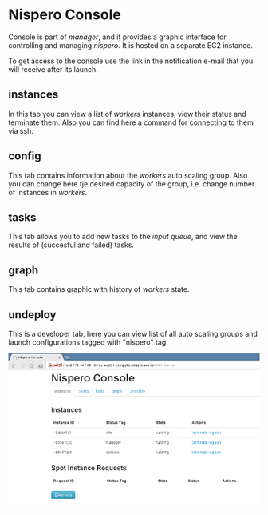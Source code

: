 # Nispero Console

Console is part of *manager*, and it provides a graphic interface for controlling and managing *nispero*. It is hosted on a separate EC2 instance.

To get access to the console use the link in the notification e-mail that you will receive after its launch.

## instances

In this tab you can view a list of *workers* instances, view their status and terminate them. Also you can find here a command for connecting to them via ssh.

## config

This tab contains information about the *workers* auto scaling group. Also you can change here tje desired capacity of the group, i.e. change number of instances in *workers*.

## tasks

This tab allows you to add new tasks to the *input queue*, and view the results of (succesful and failed) tasks.


## graph

This tab contains graphic with history of *workers* state.

## undeploy

This is a developer tab, here you can view list of all auto scaling groups and launch configurations tagged with "nispero" tag.

![console](console.png)